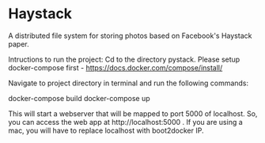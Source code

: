 # Haystack
A distributed file system for storing photos based on Facebook's Haystack paper.

Intructions to run the project: 
Cd to the directory pystack.
Please setup docker-compose first - https://docs.docker.com/compose/install/

Navigate to project directory in terminal and run the following commands:

docker-compose build
docker-compose up


This will start a webserver that will be mapped to port 5000 of localhost. So, you can access the web app at http://localhost:5000 . If you are using a mac, you will have to replace localhost with boot2docker IP.
